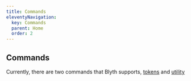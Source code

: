 ```yaml
---
title: Commands
eleventyNavigation:
  key: Commands
  parent: Home
  order: 2
---
```


## Commands

Currently, there are two commands that Blyth supports, [tokens](/docs/commands/tokens/) and [utility](/docs/commands/utility)
